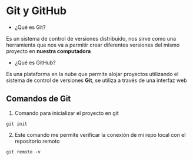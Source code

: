 # Git y GitHub
 - ¿Qué es Git?

Es un sistema de control de versiones distribuido, nos sirve como una herramienta que nos va a permitir crear diferentes versiones del mismo proyecto en **nuestra computadora** 

 - ¿Qué es GitHub?

Es una plataforma en la nube que permite alojar proyectos utilizando el sistema de control de versiones **Git**, se utiliza a través de una interfaz web

## Comandos de Git
1. Comando para inicializar el proyecto en git
```
git init
```
2. Este comando me permite verificar la conexión de mi repo local con el repositorio remoto 
```
git remote -v


